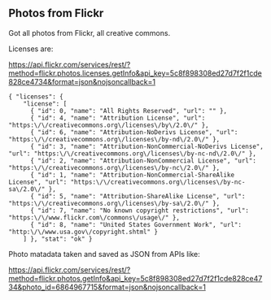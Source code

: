## Photos from Flickr

Got all photos from Flickr, all creative commons.

Licenses are:

https://api.flickr.com/services/rest/?method=flickr.photos.licenses.getInfo&api_key=5c8f898308ed27d7f2f1cde828ce4734&format=json&nojsoncallback=1

    { "licenses": { 
        "license": [
          { "id": 0, "name": "All Rights Reserved", "url": "" },
          { "id": 4, "name": "Attribution License", "url": "https:\/\/creativecommons.org\/licenses\/by\/2.0\/" },
          { "id": 6, "name": "Attribution-NoDerivs License", "url": "https:\/\/creativecommons.org\/licenses\/by-nd\/2.0\/" },
          { "id": 3, "name": "Attribution-NonCommercial-NoDerivs License", "url": "https:\/\/creativecommons.org\/licenses\/by-nc-nd\/2.0\/" },
          { "id": 2, "name": "Attribution-NonCommercial License", "url": "https:\/\/creativecommons.org\/licenses\/by-nc\/2.0\/" },
          { "id": 1, "name": "Attribution-NonCommercial-ShareAlike License", "url": "https:\/\/creativecommons.org\/licenses\/by-nc-sa\/2.0\/" },
          { "id": 5, "name": "Attribution-ShareAlike License", "url": "https:\/\/creativecommons.org\/licenses\/by-sa\/2.0\/" },
          { "id": 7, "name": "No known copyright restrictions", "url": "https:\/\/www.flickr.com\/commons\/usage\/" },
          { "id": 8, "name": "United States Government Work", "url": "http:\/\/www.usa.gov\/copyright.shtml" }
        ] }, "stat": "ok" }

Photo matadata taken and saved as JSON from APIs like:

https://api.flickr.com/services/rest/?method=flickr.photos.getInfo&api_key=5c8f898308ed27d7f2f1cde828ce4734&photo_id=6864967715&format=json&nojsoncallback=1

